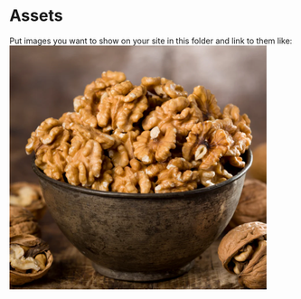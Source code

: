 # Assets
Put images you want to show on your site in this folder and link to them like:
![Alt text](Capture.PNG)
